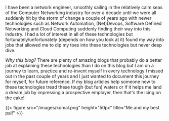 I have been a network engineer, smoothly sailing in the relatively calm seas of the Computer Networking industry for over a decade until we were all suddenly hit by the storm of change a couple of years ago with newer technologies such as Network Automation, (Net)Devops, Software Defined Networking and Cloud Computing suddenly finding their way into this industry. I had a lot of interest in all of these technologies but fortunately/unfortunately (depends on how you look at it) found my way into jobs that allowed me to dip my toes into these technologies but never deep dive.

_Why this blog?_ There are plenty of amazing blogs that probably do a better job at explaining these technologies than I do on this blog but I am on a journey to learn, practice and re-invent myself in every technology I missed out in the past couple of years and I just wanted to document this journey for myself, for future reference. If my blog articles help someone new to these technologies tread these tough (but fun) waters or if it helps me land a dream job by impressing a prospective employer, then that's the icing on the cake!

{{< figure src="/images/komal.png" height="50px" title="Me and my best pal!" >}}


